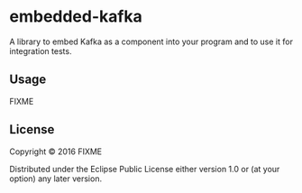 # embedded-kafka

A library  to embed Kafka as a component into your program and to use it for integration tests.

## Usage

FIXME

## License

Copyright © 2016 FIXME

Distributed under the Eclipse Public License either version 1.0 or (at
your option) any later version.
